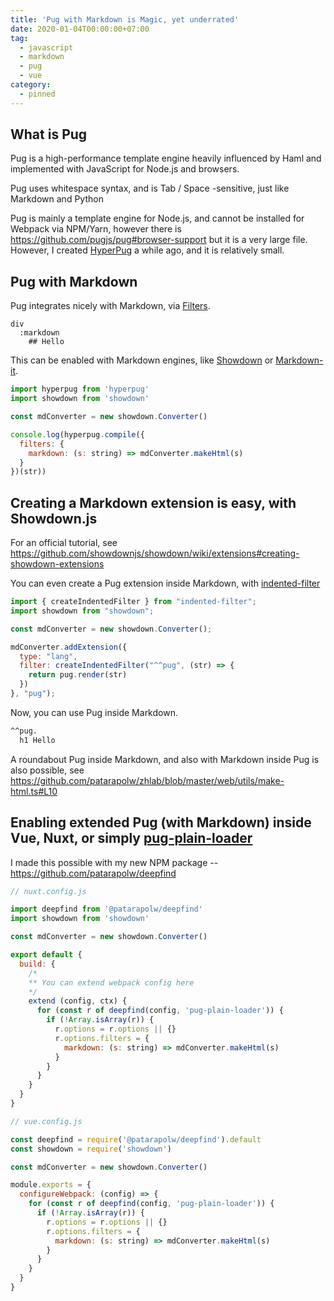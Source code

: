 ```yaml
---
title: 'Pug with Markdown is Magic, yet underrated'
date: 2020-01-04T00:00:00+07:00
tag:
  - javascript
  - markdown
  - pug
  - vue
category:
  - pinned
---
```


## What is Pug

Pug is a high-performance template engine heavily influenced by Haml and implemented with JavaScript for Node.js and browsers.

Pug uses whitespace syntax, and is Tab / Space -sensitive, just like Markdown and Python

Pug is mainly a template engine for Node.js, and cannot be installed for Webpack via NPM/Yarn, however there is <https://github.com/pugjs/pug#browser-support> but it is a very large file. However, I created [HyperPug](https://github.com/patarapolw/hyperpug) a while ago, and it is relatively small.

<!-- excerpt_separator -->

## Pug with Markdown

Pug integrates nicely with Markdown, via [Filters](https://pugjs.org/language/filters.html).

```pug
div
  :markdown
    ## Hello
```

This can be enabled with Markdown engines, like [Showdown](https://github.com/showdownjs/showdown) or [Markdown-it](https://github.com/markdown-it/markdown-it).

```javascript
import hyperpug from 'hyperpug'
import showdown from 'showdown'

const mdConverter = new showdown.Converter()

console.log(hyperpug.compile({
  filters: {
    markdown: (s: string) => mdConverter.makeHtml(s)
  }
})(str))
```

## Creating a Markdown extension is easy, with Showdown.js

For an official tutorial, see <https://github.com/showdownjs/showdown/wiki/extensions#creating-showdown-extensions>

You can even create a Pug extension inside Markdown, with [indented-filter](https://github.com/patarapolw/indented-filter)

```javascript
import { createIndentedFilter } from "indented-filter";
import showdown from "showdown";

const mdConverter = new showdown.Converter();

mdConverter.addExtension({
  type: "lang",
  filter: createIndentedFilter("^^pug", (str) => {
    return pug.render(str)
  })
}, "pug");
```

Now, you can use Pug inside Markdown.

```markdown
^^pug.
  h1 Hello
```

A roundabout Pug inside Markdown, and also with Markdown inside Pug is also possible, see <https://github.com/patarapolw/zhlab/blob/master/web/utils/make-html.ts#L10>

## Enabling extended Pug (with Markdown) inside Vue, Nuxt, or simply [pug-plain-loader](https://www.npmjs.com/package/pug-plain-loader)

I made this possible with my new NPM package -- <https://github.com/patarapolw/deepfind>

```javascript
// nuxt.config.js

import deepfind from '@patarapolw/deepfind'
import showdown from 'showdown'

const mdConverter = new showdown.Converter()

export default {
  build: {
    /*
    ** You can extend webpack config here
    */
    extend (config, ctx) {
      for (const r of deepfind(config, 'pug-plain-loader')) {
        if (!Array.isArray(r)) {
          r.options = r.options || {}
          r.options.filters = {
            markdown: (s: string) => mdConverter.makeHtml(s)
          }
        }
      }
    }
  }
}
```

```javascript
// vue.config.js

const deepfind = require('@patarapolw/deepfind').default
const showdown = require('showdown')

const mdConverter = new showdown.Converter()

module.exports = {
  configureWebpack: (config) => {
    for (const r of deepfind(config, 'pug-plain-loader')) {
      if (!Array.isArray(r)) {
        r.options = r.options || {}
        r.options.filters = {
          markdown: (s: string) => mdConverter.makeHtml(s)
        }
      }
    }
  }
}
```
